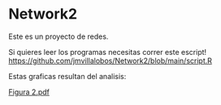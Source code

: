 # Network2
Este es un proyecto de redes.



Si quieres leer los programas necesitas correr este escript!
https://github.com/jmvillalobos/Network2/blob/main/script.R


Estas graficas resultan del analisis:

[Figura 2.pdf](https://github.com/jmvillalobos/Network2/files/6592675/Figura.2.pdf)






